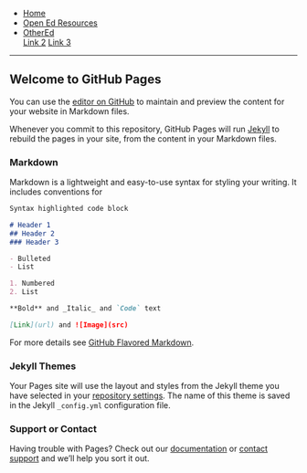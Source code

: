 <head>
<link rel="stylesheet" href="css/styles.css">
</head>

<ul>
  <li><a href="index.html">Home</a></li>
  <li><a href="pages/OpenEd">Open Ed Resources</a></li>
  <li class="dropdown">
    <a href="javascript:void(0)" class="dropbtn">OtherEd</a>
    <div class="dropdown-content">
      <a href="#">Link 2</a>
      <a href="#">Link 3</a>
    </div>
  </li>
</ul>

<hr> 

## Welcome to GitHub Pages

You can use the [editor on GitHub](https://github.com/jbpost2/jbpost2.github.io/edit/main/README.md) to maintain and preview the content for your website in Markdown files.

Whenever you commit to this repository, GitHub Pages will run [Jekyll](https://jekyllrb.com/) to rebuild the pages in your site, from the content in your Markdown files.

### Markdown

Markdown is a lightweight and easy-to-use syntax for styling your writing. It includes conventions for

```markdown
Syntax highlighted code block

# Header 1
## Header 2
### Header 3

- Bulleted
- List

1. Numbered
2. List

**Bold** and _Italic_ and `Code` text

[Link](url) and ![Image](src)
```

For more details see [GitHub Flavored Markdown](https://guides.github.com/features/mastering-markdown/).

### Jekyll Themes

Your Pages site will use the layout and styles from the Jekyll theme you have selected in your [repository settings](https://github.com/jbpost2/jbpost2.github.io/settings/pages). The name of this theme is saved in the Jekyll `_config.yml` configuration file.

### Support or Contact

Having trouble with Pages? Check out our [documentation](https://docs.github.com/categories/github-pages-basics/) or [contact support](https://support.github.com/contact) and we’ll help you sort it out.
